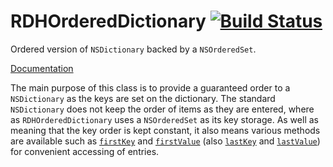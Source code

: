 RDHOrderedDictionary [![Build Status](https://travis-ci.org/rhodgkins/RDHOrderedDictionary.svg?branch=master)](https://travis-ci.org/rhodgkins/RDHOrderedDictionary)
====================

Ordered version of `NSDictionary` backed by a `NSOrderedSet`.

[Documentation](http://cocoadocs.org/docsets/RDHOrderedDictionary/)

The main purpose of this class is to provide a guaranteed order to a `NSDictionary` as the keys are set on the dictionary. The standard `NSDictionary` does not keep the order of items as they are entered, where as `RDHOrderedDictionary` uses a `NSOrderedSet` as its key storage. As well as meaning that the key order is kept constant, it also means various methods are available such as [`firstKey`](http://cocoadocs.org/docsets/RDHOrderedDictionary/0.2.0/Classes/RDHOrderedDictionary.html#//api/name/firstKey) and  [`firstValue`](http://cocoadocs.org/docsets/RDHOrderedDictionary/0.2.0/Classes/RDHOrderedDictionary.html#//api/name/firstValue) (also [`lastKey`](http://cocoadocs.org/docsets/RDHOrderedDictionary/0.2.0/Classes/RDHOrderedDictionary.html#//api/name/lastKey) and  [`lastValue`](http://cocoadocs.org/docsets/RDHOrderedDictionary/0.2.0/Classes/RDHOrderedDictionary.html#//api/name/lastValue)) for convenient accessing of entries.
